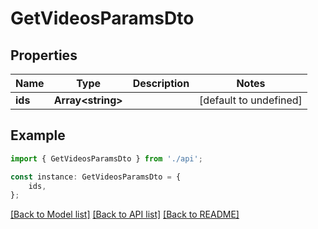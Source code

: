 # GetVideosParamsDto


## Properties

Name | Type | Description | Notes
------------ | ------------- | ------------- | -------------
**ids** | **Array&lt;string&gt;** |  | [default to undefined]

## Example

```typescript
import { GetVideosParamsDto } from './api';

const instance: GetVideosParamsDto = {
    ids,
};
```

[[Back to Model list]](../README.md#documentation-for-models) [[Back to API list]](../README.md#documentation-for-api-endpoints) [[Back to README]](../README.md)
